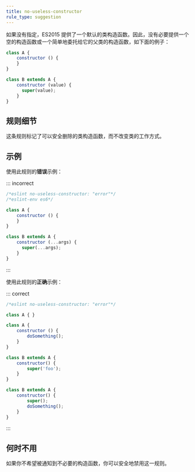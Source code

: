 ```yaml
---
title: no-useless-constructor
rule_type: suggestion
---
```


如果没有指定，ES2015 提供了一个默认的类构造函数。因此，没有必要提供一个空的构造函数或一个简单地委托给它的父类的构造函数，如下面的例子：

```js
class A {
    constructor () {
    }
}

class B extends A {
    constructor (value) {
      super(value);
    }
}
```

## 规则细节

这条规则标记了可以安全删除的类构造函数，而不改变类的工作方式。

## 示例

使用此规则的**错误**示例：

::: incorrect

```js
/*eslint no-useless-constructor: "error"*/
/*eslint-env es6*/

class A {
    constructor () {
    }
}

class B extends A {
    constructor (...args) {
      super(...args);
    }
}
```

:::

使用此规则的**正确**示例：

::: correct

```js
/*eslint no-useless-constructor: "error"*/

class A { }

class A {
    constructor () {
        doSomething();
    }
}

class B extends A {
    constructor() {
        super('foo');
    }
}

class B extends A {
    constructor() {
        super();
        doSomething();
    }
}
```

:::

## 何时不用

如果你不希望被通知到不必要的构造函数，你可以安全地禁用这一规则。
